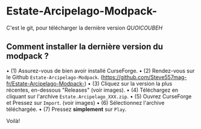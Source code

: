 # Estate-Arcipelago-Modpack-
C'est le git, pour télécharger la dernière version 
*QUOICOUBEH*

## __Comment installer la dernière version du modpack ?__
 
• (1)   Assurez-vous de bien avoir installé CurseForge. 
• (2)  Rendez-vous sur le Github `Estate-Arcipelago-Modpack`. (https://github.com/Steve557mag-fr/Estate-Arcipelago-Modpack-)
• (3)  Cliquez sur la version la plus récentes, en-dessous "Releases" (voir images).
• (4)  Téléchargez en cliquant sur l'archive `Estate.Arcipelago_XXX.zip`.
• (5)  Ouvrez CurseForge et Pressez sur `Import`. (voir images)
• (6) Sélectionnez l'archive téléchargée.
• (7) Pressez **simplement** sur `Play`. 

Voilà!

